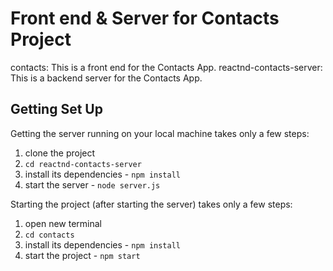 # Front end & Server for Contacts Project

contacts: This is a front end for the Contacts App.
reactnd-contacts-server: This is a backend server for the Contacts App.

## Getting Set Up

Getting the server running on your local machine takes only a few steps:

1. clone the project
2. `cd reactnd-contacts-server`
3. install its dependencies - `npm install`
4. start the server - `node server.js`

Starting the project (after starting the server) takes only a few steps:

1. open new terminal
2. `cd contacts`
3. install its dependencies - `npm install`
4. start the project - `npm start`